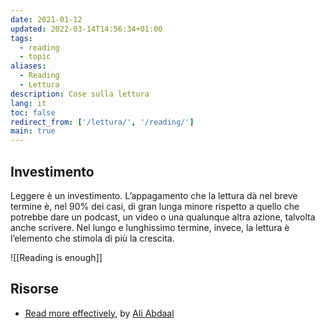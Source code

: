 ```yaml
---
date: 2021-01-12
updated: 2022-03-14T14:56:34+01:00
tags:
  - reading
  - topic
aliases:
  - Reading
  - Lettura
description: Cose sulla lettura
lang: it
toc: false
redirect_from: ['/lettura/', '/reading/']
main: true
---
```

## Investimento

Leggere è un investimento. L’appagamento che la lettura dà nel breve termine è, nel 90% dei casi, di gran lunga minore rispetto a quello che potrebbe dare un podcast, un video o una qualunque altra azione, talvolta anche scrivere. Nel lungo e lunghissimo termine, invece, la lettura è l’elemento che stimola di più la crescita.

![[Reading is enough]]

## Risorse

- [Read more effectively](https://aliabdaal.com/read-more-effectively/ 'Read more effectively'), by [Ali Abdaal](https://aliabdaal.com/about/ 'Ali Abdaal')
